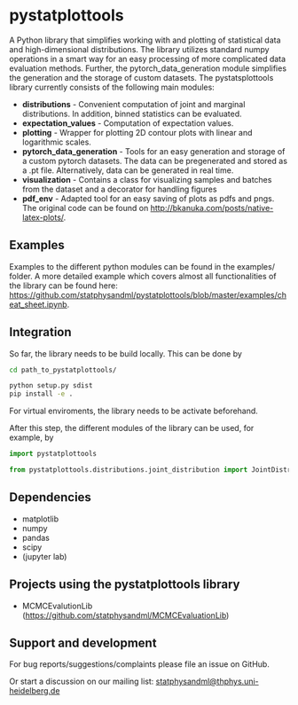 pystatplottools
=================

A Python library that simplifies working with and plotting of statistical data and high-dimensional distributions. The library utilizes standard numpy operations in a smart way for an easy processing of more complicated data evaluation methods. Further, the pytorch_data_generation module simplifies the generation and the storage of custom datasets. The pystatsplottools library currently consists of the following main modules:

- **distributions** - Convenient computation of joint and marginal distributions. In addition, binned statistics can be evaluated.
- **expectation_values** - Computation of expectation values.
- **plotting** - Wrapper for plotting 2D contour plots with linear and logarithmic scales.
- **pytorch_data_generation** - Tools for an easy generation and storage of a custom pytorch datasets. The data can be pregenerated and stored as a .pt file. Alternatively, data can be generated in real time.
- **visualization** - Contains a class for visualizing samples and batches from the dataset and a decorator for handling figures
- **pdf_env** - Adapted tool for an easy saving of plots as pdfs and pngs. The original code can be found on http://bkanuka.com/posts/native-latex-plots/.

Examples
--------

Examples to the different python modules can be found in the examples/ folder. A more detailed example which covers almost all functionalities of the library can be found here: https://github.com/statphysandml/pystatplottools/blob/master/examples/cheat_sheet.ipynb.

Integration
-----------

So far, the library needs to be build locally. This can be done by

```bash
cd path_to_pystatplottools/

python setup.py sdist
pip install -e .
```

For virtual enviroments, the library needs to be activate beforehand.

After this step, the different modules of the library can be used, for example, by

```python
import pystatplottools

from pystatplottools.distributions.joint_distribution import JointDistribution
```

Dependencies
------------

- matplotlib
- numpy
- pandas
- scipy
- (jupyter lab)

Projects using the pystatplottools library
------------------------------------------

- MCMCEvalutionLib (https://github.com/statphysandml/MCMCEvaluationLib)

Support and development
----------------------

For bug reports/suggestions/complaints please file an issue on GitHub.

Or start a discussion on our mailing list: statphysandml@thphys.uni-heidelberg.de

